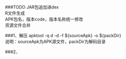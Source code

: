 ###TODO
JAR包追加进dex  
R文件生成  
APK包名，版本code，版本名称统一修改  
资源文件合并

###1、解压
apktool -q d -d -f ${sourceApk} -o ${packDir}  
说明：sourceApk为APK源文件，packDir为解码目录

###2、
